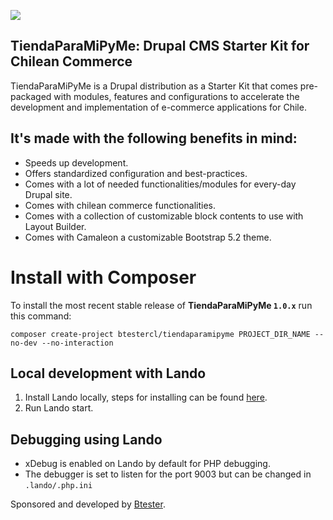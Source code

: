 [![](https://www.drupal.org/files/project-images/logo_tiendaparamipyme.png)](https://www.drupal.org/project/tiendaparamipyme)

## TiendaParaMiPyMe: Drupal CMS Starter Kit for Chilean Commerce

TiendaParaMiPyMe is a Drupal distribution as a Starter Kit that comes pre-packaged with modules, features and configurations to accelerate the development and implementation of e-commerce applications for Chile. 

## It's made with the following benefits in mind:

* Speeds up development.
* Offers standardized configuration and best-practices.
* Comes with a lot of needed functionalities/modules for every-day Drupal site.
* Comes with chilean commerce functionalities.
* Comes with a collection of customizable block contents to use with Layout Builder. 
* Comes with Camaleon a customizable Bootstrap 5.2 theme.

# Install with Composer

To install the most recent stable release of **TiendaParaMiPyMe `1.0.x`** run this command:
```
composer create-project btestercl/tiendaparamipyme PROJECT_DIR_NAME --no-dev --no-interaction
```
## Local development with Lando

1. Install Lando locally, steps for installing can be found [here](https://docs.lando.dev/basics/installation.html).
2. Run Lando start.

## Debugging using Lando

- xDebug is enabled on Lando by default for PHP debugging.
- The debugger is set to listen for the port 9003 but can be changed in `.lando/.php.ini`

Sponsored and developed by [Btester](https://www.drupal.org/btester).
